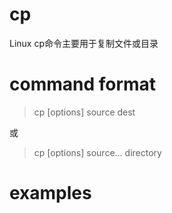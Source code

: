 # cp
Linux cp命令主要用于复制文件或目录
# command format
> cp [options] source dest

或
> cp [options] source... directory
# examples

